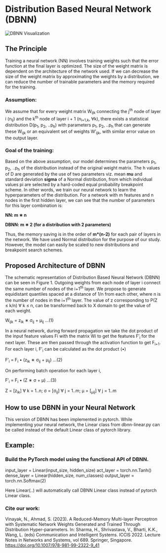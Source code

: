 # Distribution Based Neural Network (DBNN)

![DBNN Visualization](dbnn-visualization.gif)

## The Principle
Training a neural network (NN) involves training weights such that the error
function at the final layer is optimized. The size of the weight matrix is dependent
on the architecture of the network used. If we can decrease the size of the weight
matrix by approximating the weights by a distribution, we can reduce the number
of trainable parameters and the memory required for the training.

### Assumption: 
We assume that for every weight matrix W<sub>ijk</sub> connecting the
j<sup>th</sup> node of layer i (n<sub>ij</sub>) and the k<sup>th</sup> node of layer i + 1 (n<sub>i+1,k</sub>, ∀k), there
exists a statistical distribution D(p<sub>1</sub>, p<sub>2</sub>, ..p<sub>h</sub>) with parameters p<sub>1</sub>, p<sub>2</sub>, ..p<sub>h</sub> that
can generate these W<sub>ijk</sub> or an equivalent set of weights W′<sub>ijk</sub>, with similar error
value on the output layer.

### Goal of the training: 
Based on the above assumption, our model determines
the parameters p<sub>1</sub>, p<sub>2</sub>, ..p<sub>h</sub> of the distribution instead of the original weight
matrix. The h values of D are generated by the use of two parameters viz. mean
**mu** and standard deviation **sigma** of a Normal distribution, from which individual
values pi are selected by a hard-coded equal probability breakpoint scheme. In other words, we train our neural network to learn the hyperparameters
of the distribution.
For a network with m features and n nodes in the first hidden layer, we can
see that the number of parameters for this layer combination is:

**NN: m ∗ n**

**DBNN: m ∗ 2 (for a distribution with 2 parameters)**

Thus, the memory saving is in the order of __m*(n-2)__ for each pair of layers
in the network.
We have used Normal distribution for the purpose of our study. However, the
model can easily be scaled to new distributions and breakpoint search schemes.

## Proposed Architecture of DBNN

The schematic representation of Distribution Based Neural Network (DBNN) can be seen
in Figure 1. Outgoing weights from each node of layer i connect the same number of
nodes of the i+1<sup>th</sup> layer. We propose to generate equidistant quantiles spaced at
a distance of 1/n from each other, where n is the number of nodes in the i+1<sup>th</sup>
layer. The value of z corresponding to P(Z ≤ k/n) ∀ k ≤ n, can be transformed
back to X domain to get the value of each weight.

W<sub>ijk</sub> = z<sub>ik</sub> ∗ σ<sub>ij</sub> + μ<sub>ij</sub> ...(1)

In a neural network, during forward propagation we take the dot product of
the input feature values Fi with the matrix Wi to get the features F′<sub>i</sub> for the next layer. These are then passed through the activation function to get F<sub>i+1</sub>.
For each layer i, F′<sub>i</sub> can be calculated as the dot product (•)

F′<sub>i</sub> = F<sub>i</sub> • (z<sub>ik</sub> ∗ σ<sub>ij</sub> + μ<sub>ij</sub>) ...(2)

On performing batch operation for each layer i,

F′<sub>i</sub> = F<sub>i</sub> • (Z ∗ σ + μ) ...(3)

Z = [z<sub>ik</sub>] ∀ k = 1..n; σ = [σ<sub>ij</sub>] ∀ j = 1..m; μ = [<sub>μij</sub>] ∀ j = 1..m


## How to use DBNN in your Neural Network

This version of DBNN has been implemented in pytorch.
While implementing your neural network, the Linear class from dbnn-linear.py can be called instead of the default Linear class of pytorch library.

## Example:

### Build the PyTorch model using the functional API of DBNN.
input_layer = Linear(input_size, hidden_size)
act_layer = torch.nn.Tanh()
dense_layer = Linear(hidden_size, num_classes)
output_layer = torch.nn.Softmax(2)

Here Linear(..) will automatically call DBNN Linear class instead of pytorch Linear class.

### Cite our work:
Vinayak, N., Ahmad, S. (2023). A Reduced-Memory Multi-layer Perceptron with Systematic Network Weights Generated and Trained Through Distribution Hyper-parameters. In: Sharma, H., Shrivastava, V., Bharti, K.K., Wang, L. (eds) Communication and Intelligent Systems. ICCIS 2022. Lecture Notes in Networks and Systems, vol 689. Springer, Singapore. https://doi.org/10.1007/978-981-99-2322-9_41
